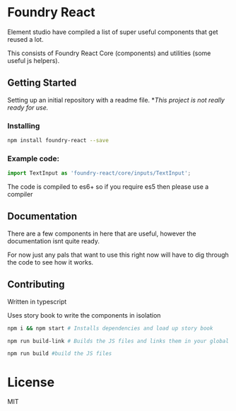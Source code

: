 # Foundry React

Element studio have compiled a list of super useful components that get reused a lot.

This consists of Foundry React Core (components) and utilities (some useful js helpers).

## Getting Started

Setting up an initial repository with a readme file. \*_This project is not really ready for use._

### Installing

```bash
npm install foundry-react --save
```

### Example code:

```javascript
import TextInput as 'foundry-react/core/inputs/TextInput';
```

The code is compiled to es6+ so if you require es5 then please use a compiler

## Documentation

There are a few components in here that are useful, however the documentation isnt quite ready.

For now just any pals that want to use this right now will have to dig through the code to see how it works.

## Contributing

Written in typescript

Uses story book to write the components in isolation

```bash
npm i && npm start # Installs dependencies and load up story book
```

```bash
npm run build-link # Builds the JS files and links them in your global directory for use in projects.
```

```bash
npm run build #build the JS files
```

# License

MIT
